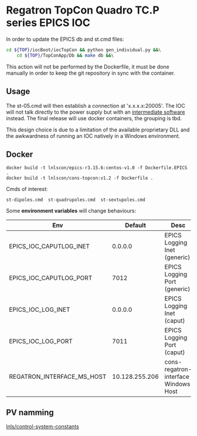 # Regatron TopCon Quadro TC.P series EPICS IOC

In order to update the EPICS db and st.cmd files:
```bash
cd ${TOP}/iocBoot/iocTopCon && python gen_individual.py &&\
    cd ${TOP}/TopConApp/Db && make db &&\
```
This action will not be performed by the Dockerfile, it must be done manually in order to keep the git repository in sync with the container.

## Usage
The st-05.cmd will then establish a connection at 'x.x.x.x:20005'. The IOC will not talk directly to the power supply but with an [intermediate software](https://github.com/lnls-sirius/cons-regatron-interface) instead. The final release will use docker containers, the grouping is tbd.

This design choice is due to a limitation of the available proprietary DLL and the awkwardness of running an IOC natively in a Windows environment.

## Docker
```
docker build -t lnlscon/epics-r3.15.6:centos-v1.0 -f Dockerfile.EPICS .
docker build -t lnlscon/cons-topcon:v1.2 -f Dockerfile .
```
Cmds of interest:
```
st-dipoles.cmd  st-quadrupoles.cmd  st-sextupoles.cmd
```
Some **environment variables** will change behaviours:

|Env|Default|Desc|
|---|---|---|
|EPICS_IOC_CAPUTLOG_INET|0.0.0.0|EPICS Logging Inet (generic)|
|EPICS_IOC_CAPUTLOG_PORT|7012|EPICS Logging Port (generic)|
|EPICS_IOC_LOG_INET|0.0.0.0|EPICS Logging Inet (caput)|
|EPICS_IOC_LOG_PORT|7011|EPICS Logging Port (caput)|
|REGATRON_INTERFACE_MS_HOST|10.128.255.206|cons-regatron-interface Windows Host|
## PV namming
[lnls/control-system-constants](https://github.com/lnls-sirius/control-system-constants/blob/master/beaglebone/ip-list.txt)
